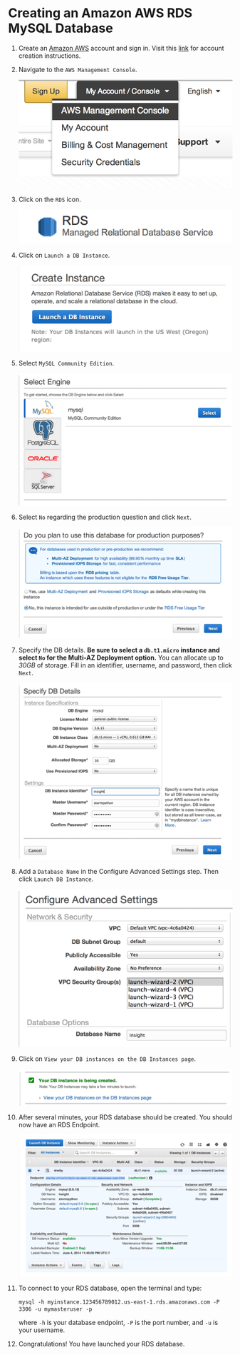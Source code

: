 # Creating an Amazon AWS RDS MySQL Database

1. Create an [Amazon AWS](http://aws.amazon.com/) account and sign in. Visit this
[link](https://github.com/stormpython/insightfl/blob/master/docs/requirements.md#amazon-aws)
for account creation instructions.
2. Navigate to the `AWS Management Console`.

    ![Alt text](images/aws-management-console.png)

3. Click on the `RDS` icon.

    ![Alt text](images/rds.png)

4. Click on `Launch a DB Instance`.

    ![Alt text](images/launch-db-instance.png)

5. Select `MySQL Community Edition`.

    ![Alt text](images/select-mysql.png)

6. Select `No` regarding the production question and click `Next`.

    ![Alt text](images/no-production.png)

7. Specify the DB details. **Be sure to select a `db.t1.micro` instance and select `No` for the Multi-AZ Deployment
option.** You can allocate up to *30GB* of storage. Fill in an identifier, username, and password, then click `Next`.

    ![Alt text](images/db-details.png)

8. Add a `Database Name` in the Configure Advanced Settings step. Then click `Launch DB Instance`.

    ![Alt text](images/db-name.png)

9. Click on `View your DB instances on the DB Instances page`.

    ![Alt text](images/view-db.png)

10. After several minutes, your RDS database should be created. You should now have an RDS Endpoint.

    ![Alt text](images/mysql-db-instance.png)

11. To connect to your RDS database, open the terminal and type:

    ```
    mysql -h myinstance.123456789012.us-east-1.rds.amazonaws.com -P 3306 -u mymasteruser -p
    ```

    where `-h` is your database endpoint, `-P` is the port number, and `-u` is your username.

12. Congratulations! You have launched your RDS database.
